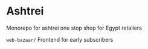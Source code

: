 # Ashtrei

Monorepo for ashtrei one stop shop for Egypt retailers

`web-bazaar/` Frontend for early subscribers
